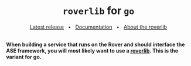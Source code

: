 <h1 align="center"><code>roverlib</code> for <code>go</code></h1>
<div align="center">
  <a href="https://github.com/VU-ASE/roverlib-go/releases/latest">Latest release</a>
  <span>&nbsp;&nbsp;•&nbsp;&nbsp;</span>
  <a href="https://ase.vu.nl/docs/category/roverlib-go">Documentation</a>
  <span>&nbsp;&nbsp;•&nbsp;&nbsp;</span>
  <a href="https://ase.vu.nl/docs/framework/glossary/roverlib">About the roverlib</a>
  <br />
</div>
<br/>

**When building a service that runs on the Rover and should interface the ASE framework, you will most likely want to use a [roverlib](https://ase.vu.nl/docs/framework/glossary/roverlib). This is the variant for go.**


